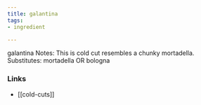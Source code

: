 ```yaml
---
title: galantina
tags:
- ingredient

---
```

galantina Notes: This is cold cut resembles a chunky mortadella. Substitutes: mortadella OR bologna

### Links

* [[cold-cuts]]
